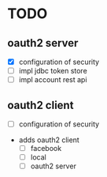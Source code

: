 # TODO  

## oauth2 server
- [x] configuration of security
- [ ] impl jdbc token store
- [ ] impl account rest api

## oauth2 client

- [ ] configuration of security
- adds oauth2 client
    - [ ] facebook
    - [ ] local
    - [ ] oauth2 server
